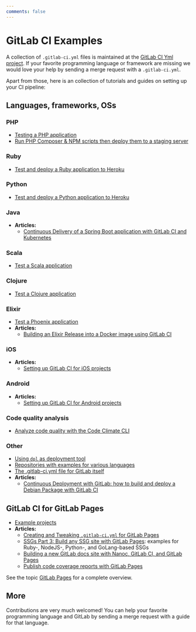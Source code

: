 ```yaml
---
comments: false
---
```


# GitLab CI Examples

A collection of `.gitlab-ci.yml` files is maintained at the [GitLab CI Yml project][gitlab-ci-templates].
If your favorite programming language or framework are missing we would love your help by sending a merge request
with a `.gitlab-ci.yml`.

Apart from those, here is an collection of tutorials and guides on setting up your CI pipeline:

## Languages, frameworks, OSs

### PHP

- [Testing a PHP application](php.md)
- [Run PHP Composer & NPM scripts then deploy them to a staging server](deployment/composer-npm-deploy.md)

### Ruby

- [Test and deploy a Ruby application to Heroku](test-and-deploy-ruby-application-to-heroku.md)

### Python

- [Test and deploy a Python application to Heroku](test-and-deploy-python-application-to-heroku.md)

### Java

- **Articles:**
  - [Continuous Delivery of a Spring Boot application with GitLab CI and Kubernetes](https://about.gitlab.com/2016/12/14/continuous-delivery-of-a-spring-boot-application-with-gitlab-ci-and-kubernetes/)

### Scala

- [Test a Scala application](test-scala-application.md)

### Clojure

- [Test a Clojure application](test-clojure-application.md)

### Elixir

- [Test a Phoenix application](test-phoenix-application.md)
- **Articles:**
  - [Building an Elixir Release into a Docker image using GitLab CI](https://about.gitlab.com/2016/08/11/building-an-elixir-release-into-docker-image-using-gitlab-ci-part-1/)

### iOS

- **Articles:**
  - [Setting up GitLab CI for iOS projects](https://about.gitlab.com/2016/03/10/setting-up-gitlab-ci-for-ios-projects/)

### Android

- **Articles:**
  - [Setting up GitLab CI for Android projects](https://about.gitlab.com/2016/11/30/setting-up-gitlab-ci-for-android-projects/)

### Code quality analysis

- [Analyze code quality with the Code Climate CLI](code_climate.md)

### Other

- [Using `dpl` as deployment tool](deployment/README.md)
- [Repositories with examples for various languages](https://gitlab.com/groups/gitlab-examples)
- [The .gitlab-ci.yml file for GitLab itself](https://gitlab.com/gitlab-org/gitlab-ce/blob/master/.gitlab-ci.yml)
- **Articles:**
  - [Continuous Deployment with GitLab: how to build and deploy a Debian Package with GitLab CI](https://about.gitlab.com/2016/10/12/automated-debian-package-build-with-gitlab-ci/)

## GitLab CI for GitLab Pages

- [Example projects](https://gitlab.com/pages)
- **Articles:**
  - [Creating and Tweaking `.gitlab-ci.yml` for GitLab Pages](../../user/project/pages/getting_started_part_four.md)
  - [SSGs Part 3: Build any SSG site with GitLab Pages](https://about.gitlab.com/2016/06/17/ssg-overview-gitlab-pages-part-3-examples-ci/):
  examples for Ruby-, NodeJS-, Python-, and GoLang-based SSGs
  - [Building a new GitLab docs site with Nanoc, GitLab CI, and GitLab Pages](https://about.gitlab.com/2016/12/07/building-a-new-gitlab-docs-site-with-nanoc-gitlab-ci-and-gitlab-pages/)
  - [Publish code coverage reports with GitLab Pages](https://about.gitlab.com/2016/11/03/publish-code-coverage-report-with-gitlab-pages/)

See the topic [GitLab Pages](../../user/project/pages/index.md) for a complete overview.

## More

Contributions are very much welcomed! You can help your favorite programming
language and GitLab by sending a merge request with a guide for that language.

[gitlab-ci-templates]: https://gitlab.com/gitlab-org/gitlab-ci-yml
